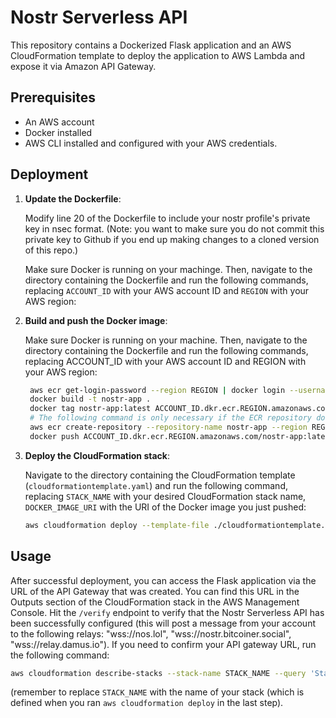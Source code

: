 # Nostr Serverless API

This repository contains a Dockerized Flask application and an AWS CloudFormation template to deploy the application to AWS Lambda and expose it via Amazon API Gateway.

## Prerequisites

- An AWS account
- Docker installed
- AWS CLI installed and configured with your AWS credentials.

## Deployment

1. **Update the Dockerfile**:

   Modify line 20 of the Dockerfile to include your nostr profile's private key in nsec format. (Note: you want to make sure you do not commit this private key to Github if you end up making changes to a cloned version of this repo.)
   
   Make sure Docker is running on your machinge. Then, navigate to the directory containing the Dockerfile and run the following commands, replacing `ACCOUNT_ID` with your AWS account ID and `REGION` with your AWS region:

2. **Build and push the Docker image**:

    Make sure Docker is running on your machine. Then, navigate to the directory containing the Dockerfile and run the following commands, replacing ACCOUNT_ID with your AWS account ID and REGION with your AWS region:

   ```bash
    aws ecr get-login-password --region REGION | docker login --username AWS --password-stdin ACCOUNT_ID.dkr.ecr.REGION.amazonaws.com
    docker build -t nostr-app .
    docker tag nostr-app:latest ACCOUNT_ID.dkr.ecr.REGION.amazonaws.com/nostr-app:latest
    # The following command is only necessary if the ECR repository does not already exist.
    aws ecr create-repository --repository-name nostr-app --region REGION
    docker push ACCOUNT_ID.dkr.ecr.REGION.amazonaws.com/nostr-app:latest
   ```

3. **Deploy the CloudFormation stack**:

   Navigate to the directory containing the CloudFormation template (`cloudformationtemplate.yaml`) and run the following command, replacing `STACK_NAME` with your desired CloudFormation stack name, `DOCKER_IMAGE_URI` with the URI of the Docker image you just pushed:

   ```bash
   aws cloudformation deploy --template-file ./cloudformationtemplate.yaml --stack-name STACK_NAME --parameter-overrides DockerImageUri=DOCKER_IMAGE_URI --capabilities CAPABILITY_IAM
   ```

## Usage

After successful deployment, you can access the Flask application via the URL of the API Gateway that was created. You can find this URL in the Outputs section of the CloudFormation stack in the AWS Management Console. Hit the `/verify` endpoint to verify that the Nostr Serverless API has been successfully configured (this will post a message from your account to the following relays: "wss://nos.lol", "wss://nostr.bitcoiner.social", "wss://relay.damus.io"). If you need to confirm your API gateway URL, run the following command:
```bash
aws cloudformation describe-stacks --stack-name STACK_NAME --query 'Stacks[].Outputs'
```
(remember to replace `STACK_NAME` with the name of your stack (which is defined when you ran `aws cloudformation deploy` in the last step).